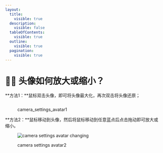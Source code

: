 ```yaml
---
layout:
  title:
    visible: true
  description:
    visible: false
  tableOfContents:
    visible: true
  outline:
    visible: true
  pagination:
    visible: true
---
```


# 🧏‍♀️ 头像如何放大或缩小？

**方法1：**鼠标双击头像，即可将头像最大化，再次双击将头像还原；

<figure><img src="../.gitbook/assets/双击放大或还原头像.gif" alt=""><figcaption><p>camera_settings_avatar1</p></figcaption></figure>

**方法2：**鼠标移动到头像，然后将鼠标移动到任意蓝点后点击拖动即可放大或缩小。

<figure><img src="../.gitbook/assets/2023-02-13 20.41.25 (1).gif" alt="camera settings avatar changing"><figcaption><p>camera settings avatar2</p></figcaption></figure>


